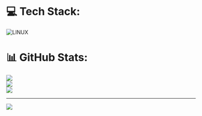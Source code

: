 
# 💻 Tech Stack:
![LINUX](https://img.shields.io/badge/Linux-FCC624?style=for-the-badge&logo=linux&logoColor=black)
# 📊 GitHub Stats:
![](https://github-readme-stats.vercel.app/api?username=neraiv&theme=dark&hide_border=false&include_all_commits=false&count_private=false)<br/>
![](https://github-readme-streak-stats.herokuapp.com/?user=neraiv&theme=dark&hide_border=false)<br/>
![](https://github-readme-stats.vercel.app/api/top-langs/?username=neraiv&theme=dark&hide_border=false&include_all_commits=false&count_private=false&layout=compact)

---
[![](https://visitcount.itsvg.in/api?id=neraiv&icon=0&color=0)](https://visitcount.itsvg.in)

<!-- Proudly created with GPRM ( https://gprm.itsvg.in ) -->
